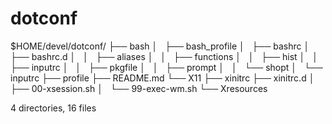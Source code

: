 # dotconf
$HOME/devel/dotconf/
├── bash
│   ├── bash_profile
│   ├── bashrc
│   ├── bashrc.d
│   │   ├── aliases
│   │   ├── functions
│   │   ├── hist
│   │   ├── inputrc
│   │   ├── pkgfile
│   │   ├── prompt
│   │   └── shopt
│   └── inputrc
├── profile
├── README.md
└── X11
    ├── xinitrc
    ├── xinitrc.d
    │   ├── 00-xsession.sh
    │   └── 99-exec-wm.sh
    └── Xresources

4 directories, 16 files
